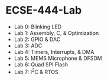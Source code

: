 # ECSE-444-Lab

* Lab 0: Blinking LED
* Lab 1: Assembly, C, & Optimization
* Lab 2: GPIO & DAC
* Lab 3: ADC
* Lab 4: Timers, Interrupts, & DMA
* Lab 5: MEMS Microphone & DFSDM
* Lab 6: Quad SPI Flash
* Lab 7: I<sup>2</sup>C & RTOS
